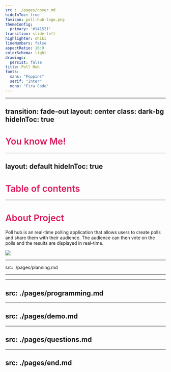 ```yaml
---
src : ./pages/cover.md
hideInToc: true
favicon: poll-hub-logo.png
themeConfig:
  primary: '#141521'
transition: slide-left
highlighter: shiki
lineNumbers: false
aspectRatio: 16:9
colorSchema: light
drawings:
  persist: false
title: Poll Hub
fonts:
  sans: "Poppins"
  serif: "Inter"
  mono: "Fira Code"
---
```


---
transition: fade-out
layout: center
class: dark-bg
hideInToc: true
---

# You know Me!

<style>
h1 {
  background-color: #DB1A5A;
  background-size: 100%;
  font-weight:500;
  -webkit-background-clip: text;
  -moz-background-clip: text;
  -webkit-text-fill-color: transparent;
  -moz-text-fill-color: transparent;
}
.dark-bg {
    background-color: #141521
}
</style>

<!--
Here is another comment.
-->

---
layout: default
hideInToc: true
---

# Table of contents

<Toc minDepth="1" maxDepth="5"></Toc>

<!--
It's more like a workshop/tutorial than a presentation.
Have a starter template but its rusty.
-->

---

# About Project

Poll hub is an real-time polling application that allows users to create polls and share them with their audience. The audience can then vote on the polls and the results are displayed in real-time.

<img src ="/poll-hub-transparent-large.png" class="h-3/5 mx-auto">

<style>
h1 {
  color: #DB1A5A;
  font-weight:600;
}


</style>


---
src: ./pages/planning.md

---

---
src: ./pages/programming.md
---

---
src: ./pages/demo.md
---

---
src: ./pages/questions.md
---

---
src: ./pages/end.md
---